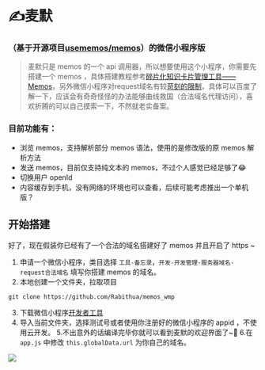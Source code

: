 # ✍麦默
### （基于开源项目[usememos/memos](https://github.com/usememos/memos)）的微信小程序版

> 麦默只是 memos 的一个 api 调用器，所以想要使用这个小程序，你需要先搭建一个 memos ，具体搭建教程参考[碎片化知识卡片管理工具——Memos](https://blog.laoda.de/archives/docker-install-memos)，另外微信小程序对request域名有较[苛刻的限制](https://developers.weixin.qq.com/miniprogram/dev/framework/ability/network.html)，具体可以百度了解一下，应该会有奇奇怪怪的办法能够曲线救国（合法域名代理访问），喜欢折腾的可以自己摸索一下，不然就老实备案。

### 目前功能有：

- 浏览 memos，支持解析部分 memos 语法，使用的是修改版的原 memos 解析方法
- 发送 memos，目前仅支持纯文本的 memos，不过个人感觉已经足够了😂
- 切换用户 openId
- 内容缓存到手机，没有网络的环境也可以查看，后续可能考虑推出一个单机版？

## 开始搭建

好了，现在假装你已经有了一个合法的域名搭建好了 memos 并且开启了 https ~

1. 申请一个微信小程序，类目选择 `工具-备忘录`，`开发-开发管理-服务器域名-request合法域名` 填写你搭建 memos 的域名。
2. 本地创建一个文件夹，拉取项目
```
git clone https://github.com/Rabithua/memos_wmp
```
3. 下载微信小程序[开发者工具](https://developers.weixin.qq.com/miniprogram/dev/devtools/download.html)
4. 导入当前文件夹，选择测试号或者使用你注册好的微信小程序的 appid ，不使用云开发。
5.不出意外的话编译完毕你就可以看到麦默的欢迎界面了~🎉
6.在 `app.js` 中修改 `this.globalData.url` 为你自己的域名。

![](https://talk.wowow.club/assets/files/2022-09-01/1662011213-719049-20220901133041.png)
